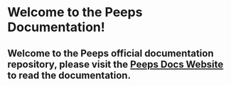 # Welcome to the Peeps Documentation!

<h2>Welcome to the Peeps official documentation repository, please visit the <a href= "peeps-docs.vercel.app">Peeps Docs Website</a> to read the documentation.</h2>